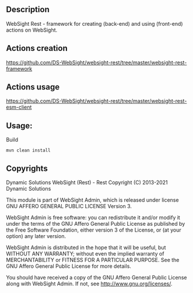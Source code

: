 ## Description

WebSight Rest - framework for creating (back-end) and using (front-end) actions on WebSight.

## Actions creation
https://github.com/DS-WebSight/websight-rest/tree/master/websight-rest-framework

## Actions usage
https://github.com/DS-WebSight/websight-rest/tree/master/websight-rest-esm-client

## Usage:

Build
```
mvn clean install
```

## Copyrights

Dynamic Solutions WebSight (Rest) - Rest
Copyright (C) 2013-2021 Dynamic Solutions

This module is part of WebSight Admin, which is released under license
GNU AFFERO GENERAL PUBLIC LICENSE Version 3.

WebSight Admin is free software: you can redistribute it and/or modify
it under the terms of the GNU Affero General Public License as
published by the Free Software Foundation, either version 3 of the
License, or (at your option) any later version.

WebSight Admin is distributed in the hope that it will be useful,
but WITHOUT ANY WARRANTY; without even the implied warranty of
MERCHANTABILITY or FITNESS FOR A PARTICULAR PURPOSE.  See the
GNU Affero General Public License for more details.

You should have received a copy of the GNU Affero General Public License
along with WebSight Admin.  If not, see <http://www.gnu.org/licenses/>.